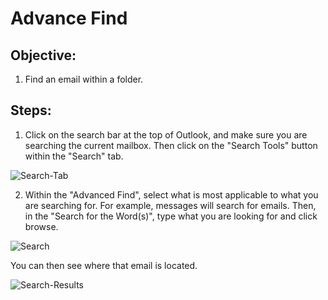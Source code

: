 # Advance Find

## Objective:

1. Find an email within a folder.

## Steps:

1. Click on the search bar at the top of Outlook, and make sure you are searching the current mailbox. Then click on the "Search Tools" button within the "Search" tab.

![Search-Tab](https://github.com/XXLMandalorian013/Docs-Software-SAS-Public/blob/main/Outlook%20(Desktop)/Search/Advance-Find/images/Search-Tab)

2. Within the "Advanced Find", select what is most applicable to what you are searching for. For example, messages will search for emails. Then, in the "Search for the Word(s)", type what you are looking for and click browse.  

![Search](https://github.com/XXLMandalorian013/Docs-Software-SAS-Public/blob/main/Outlook%20(Desktop)/Safe-Mode/images/Search.png)

You can then see where that email is located.

![Search-Results](https://github.com/XXLMandalorian013/Docs-Software-SAS-Public/blob/main/Outlook%20(Desktop)/Safe-Mode/images/Search-Results.png)

